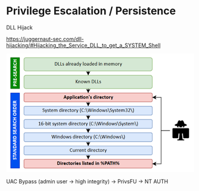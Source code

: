 # Privilege Escalation / Persistence

DLL Hijack

https://juggernaut-sec.com/dll-hijacking/#Hijacking_the_Service_DLL_to_get_a_SYSTEM_Shell

![image](./images/dllsearch.jpg)

UAC Bypass (admin user -> high integrity) -> PrivsFU -> NT AUTH